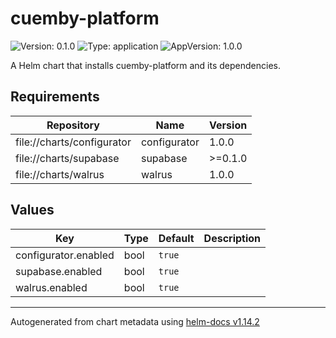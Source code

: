 # cuemby-platform

![Version: 0.1.0](https://img.shields.io/badge/Version-0.1.0-informational?style=flat-square) ![Type: application](https://img.shields.io/badge/Type-application-informational?style=flat-square) ![AppVersion: 1.0.0](https://img.shields.io/badge/AppVersion-1.0.0-informational?style=flat-square)

A Helm chart that installs cuemby-platform and its dependencies.

## Requirements

| Repository | Name | Version |
|------------|------|---------|
| file://charts/configurator | configurator | 1.0.0 |
| file://charts/supabase | supabase | >=0.1.0 |
| file://charts/walrus | walrus | 1.0.0 |

## Values

| Key | Type | Default | Description |
|-----|------|---------|-------------|
| configurator.enabled | bool | `true` |  |
| supabase.enabled | bool | `true` |  |
| walrus.enabled | bool | `true` |  |

----------------------------------------------
Autogenerated from chart metadata using [helm-docs v1.14.2](https://github.com/norwoodj/helm-docs/releases/v1.14.2)
